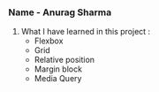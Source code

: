 ### Name - Anurag Sharma

1. What I have learned in this project :
    - Flexbox
    - Grid
    - Relative position
    - Margin block
    - Media Query